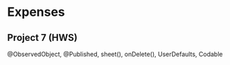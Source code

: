 # Expenses
## Project 7 (HWS)
@ObservedObject, @Published, sheet(), onDelete(), UserDefaults, Codable
